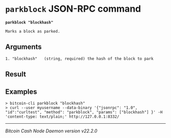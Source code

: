 `parkblock` JSON-RPC command
============================

**`parkblock "blockhash"`**

```
Marks a block as parked.
```

Arguments
---------

```
1. "blockhash"   (string, required) the hash of the block to park
```

Result
------

Examples
--------

```
> bitcoin-cli parkblock "blockhash"
> curl --user myusername --data-binary '{"jsonrpc": "1.0", "id":"curltest", "method": "parkblock", "params": ["blockhash"] }' -H 'content-type: text/plain;' http://127.0.0.1:8332/
```

***

*Bitcoin Cash Node Daemon version v22.2.0*
